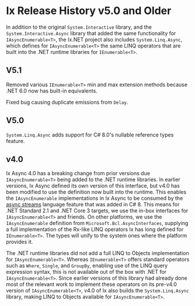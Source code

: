 # Ix Release History v5.0 and Older

In addition to the original `System.Interactive` library, and the `System.Interactive.Async` library that added the same functionality for `IAsyncEnumerable<T>`, the Ix.NET project also includes `System.Linq.Async`, which defines for `IAsyncEnumerable<T>` the same LINQ operators that are built into the .NET runtime libraries for `IEnumerable<T>`.

## V5.1

Removed various `IEnumerable<T>` min and max extension methods because .NET 6.0 now has built-in equivalents.

Fixed bug causing duplicate emissions from `Delay`.


## V5.0

`System.Linq.Async` adds support for C# 8.0's nullable reference types feature.


## v4.0

Ix Async 4.0 has a breaking change from prior versions due `IAsyncEnumerable<T>` being added to the .NET runtime libraries. In earlier versions, Ix Async defined its own version of this interface, but v4.0 has been modified to use the definition now built into the runtime. This enables the `IAsyncEnumerable` implementations in Ix Async to be consumed by the [async streams](https://github.com/dotnet/roslyn/blob/master/docs/features/async-streams.md) language feature that was added in C# 8. This means for .NET Standard 2.1 and .NET Core 3 targets, we use the in-box interfaces for `IAsyncEnumerable<T>` and friends. On other platforms, we use the `IAsyncEnumerable` definition from `Microsoft.Bcl.AsyncInterfaces`, supplying a full implementation of the Rx-like LINQ operators Ix has long defined for `IEnumerable<T>`. The types will unify to the system ones where the platform provides it.

The .NET runtime libraries did not add a full LINQ to Objects implementation for `IAsyncEnumerable<T>`. Whereas `IEnumerable<T>` offers standard operators such as `Where`, `Single`, and `GroupBy`, enabling use of the LINQ query expression syntax, this is not available out of the box with .NET for `IAsyncEnumerable<T>`. Since earlier versions of this library had already done most of the relevant work to implement these operators on its pre-v4.0 version of `IAsyncEnumerable<T>`, v4.0 of Ix also builds the `System.Linq.Async` library, making LINQ to Objects available for `IAsyncEnumerable<T>`.